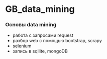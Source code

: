 # GB_data_mining

### Основы data mining
- работа с запросами request
- разбор web с помощью bootstrap, scrapy
- selenium
- запись в sqllite, mongoDB
